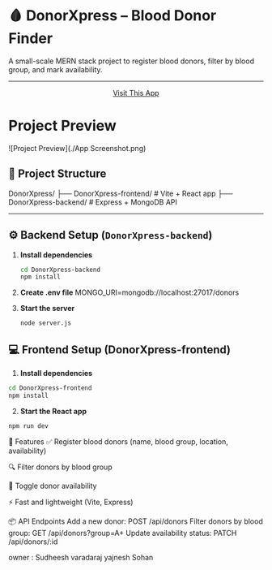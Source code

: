 # 🩸 DonorXpress – Blood Donor Finder

A small-scale MERN stack project to register blood donors, filter by blood group, and mark availability.

---
<p align="center">
<a href="https://donor-xpress.vercel.app/"> Visit This App</a></p>

#  Project Preview
![Project Preview](./App Screenshot.png)

## 📁 Project Structure

DonorXpress/
├── DonorXpress-frontend/ # Vite + React app
├── DonorXpress-backend/ # Express + MongoDB API

---

## ⚙️ Backend Setup (`DonorXpress-backend`)

1. **Install dependencies**
    ```bash
    cd DonorXpress-backend
    npm install
    ```
2. **Create .env file**
   MONGO_URI=mongodb://localhost:27017/donors

3. **Start the server**
    ```bash
    node server.js
    ```

## 💻 Frontend Setup (DonorXpress-frontend)

1. **Install dependencies**

```bash
cd DonorXpress-frontend
npm install
```

2. **Start the React app**

```bash
npm run dev
```

🚀 Features
✅ Register blood donors (name, blood group, location, availability)

🔍 Filter donors by blood group

🔄 Toggle donor availability

⚡ Fast and lightweight (Vite, Express)

📦 API Endpoints
Add a new donor:
POST /api/donors
Filter donors by blood group:
GET /api/donors?group=A+
Update availability status:
PATCH /api/donors/:id

owner :
Sudheesh 
varadaraj
yajnesh
Sohan
